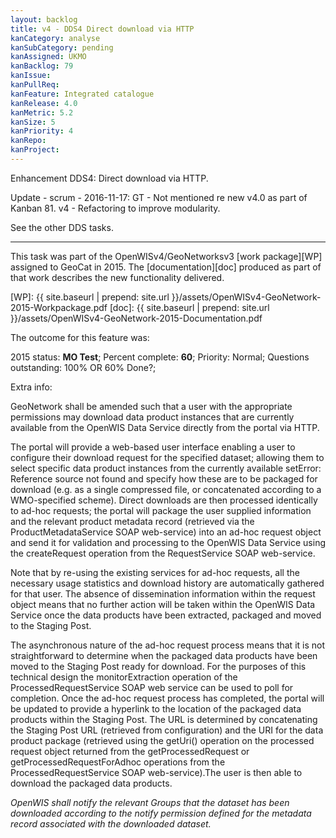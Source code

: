 ```yaml
---
layout: backlog
title: v4 - DDS4 Direct download via HTTP
kanCategory: analyse
kanSubCategory: pending
kanAssigned: UKMO
kanBacklog: 79
kanIssue:
kanPullReq:
kanFeature: Integrated catalogue
kanRelease: 4.0
kanMetric: 5.2
kanSize: 5
kanPriority: 4
kanRepo:
kanProject:
---
```

Enhancement DDS4: Direct download via HTTP.

Update - scrum - 2016-11-17: GT - Not mentioned re new v4.0 as part of Kanban 81. v4 - Refactoring to improve modularity.

See the other DDS tasks.

---

This task was part of the OpenWISv4/GeoNetworksv3 [work package][WP] assigned to GeoCat in 2015.  The [documentation][doc] produced as part of that work describes the new functionality delivered.

[WP]: {{ site.baseurl | prepend: site.url }}/assets/OpenWISv4-GeoNetwork-2015-Workpackage.pdf
[doc]: {{ site.baseurl | prepend: site.url }}/assets/OpenWISv4-GeoNetwork-2015-Documentation.pdf

The outcome for this feature was:

2015 status: **MO Test**; Percent complete: **60**; Priority: Normal; Questions outstanding: 100% OR 60% Done?;

Extra info:

GeoNetwork shall be amended such that a user with the appropriate permissions may download data product instances that are currently available from the OpenWIS Data Service directly from the portal via HTTP.

The portal will provide a web-based user interface enabling a user to configure their download request for the specified dataset; allowing them to select specific data product instances from the currently available setError: Reference source not found and specify how these are to be packaged for download (e.g. as a single compressed file, or concatenated according to a WMO-specified scheme).
Direct downloads are then processed identically to ad-hoc requests; the portal will package the user supplied information and the relevant product metadata record (retrieved via the ProductMetadataService SOAP web-service) into an ad-hoc request object and send it for validation and processing to the OpenWIS Data Service using the createRequest operation from the RequestService SOAP web-service.

Note that by re-using the existing services for ad-hoc requests, all the necessary usage statistics and download history are automatically gathered for that user. The absence of dissemination information within the request object means that no further action will be taken within the OpenWIS Data Service once the data products have been extracted, packaged and moved to the Staging Post.

The asynchronous nature of the ad-hoc request process means that it is not straightforward to determine when the packaged data products have been moved to the Staging Post ready for download. For the purposes of this technical design the monitorExtraction operation of the ProcessedRequestService SOAP web service can be used to poll for completion.
Once the ad-hoc request process has completed, the portal will be updated to provide a hyperlink to the location of the packaged data products within the Staging Post. The URL is determined by concatenating the Staging Post URL (retrieved from configuration) and the URI for the data product package (retrieved using the getUri() operation on the processed request object returned from the getProcessedRequest or getProcessedRequestForAdhoc operations from the ProcessedRequestService SOAP web-service).The user is then able to download the packaged data products.

_OpenWIS shall notify the relevant Groups that the dataset has been downloaded according to the notify permission defined for the metadata record associated with the downloaded dataset._
